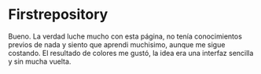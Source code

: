 # Firstrepository

Bueno. La verdad luche mucho con esta página, no tenía conocimientos previos de nada y siento que aprendi muchisimo, aunque me sigue costando. 
El resultado de colores me gustó, la idea era una interfaz sencilla y sin mucha vuelta.
